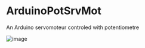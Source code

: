 # ArduinoPotSrvMot
An Arduino servomoteur controled with potentiometre

![image](https://github.com/Zerbaib/ArduinoPotSrvMot/assets/81523999/953d900b-0a45-4b25-89d7-25264ff42e89)

